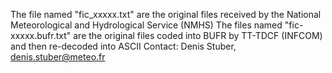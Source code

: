 The file named "fic_xxxxx.txt" are the original files received by the National Meteorological and Hydrological Service (NMHS)
The files named "fic-xxxxx.bufr.txt" are the original files coded into BUFR by TT-TDCF (INFCOM) and then re-decoded into ASCII
Contact: Denis Stuber, denis.stuber@meteo.fr
